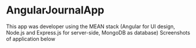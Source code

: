 # AngularJournalApp
This app was developer using the MEAN stack (Angular for UI design, Node.js and Express.js for server-side, MongoDB as database)
Screenshots of application below

